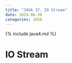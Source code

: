 ```yaml
---
title: "JAVA 37. IO Stream"
date: 2019-06-30
categories: JAVA
---
```


{% include java4.md %}

# IO Stream
